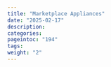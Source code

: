 ```yaml
---
title: "Marketplace Appliances"
date: "2025-02-17"
description:
categories:
pageintoc: "194"
tags:
weight: "2"
---
```


<a id="appliances"></a>

<!--# Appliances -->















